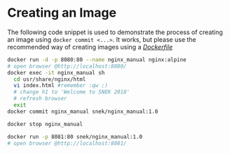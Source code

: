 # Creating an Image
The following code snippet is used to demonstrate the process of creating an image using `docker commit <...>`.
It works, but please use the recommended way of creating images using a [*Dockerfile*](../dockerfiles)

```sh
docker run -d -p 8080:80 --name nginx_manual nginx:alpine
# open browser @http://localhost:8080/
docker exec -it nginx_manual sh
  cd usr/share/nginx/html
  vi index.html #remember :qw ;)
  # change h1 to 'Welcome to SNEK 2018'
  # refresh browser
  exit
docker commit nginx_manual snek/nginx_manual:1.0

docker stop nginx_manual

docker run -p 8081:80 snek/nginx_manual:1.0
# open browser @http://localhost:8081/
```
